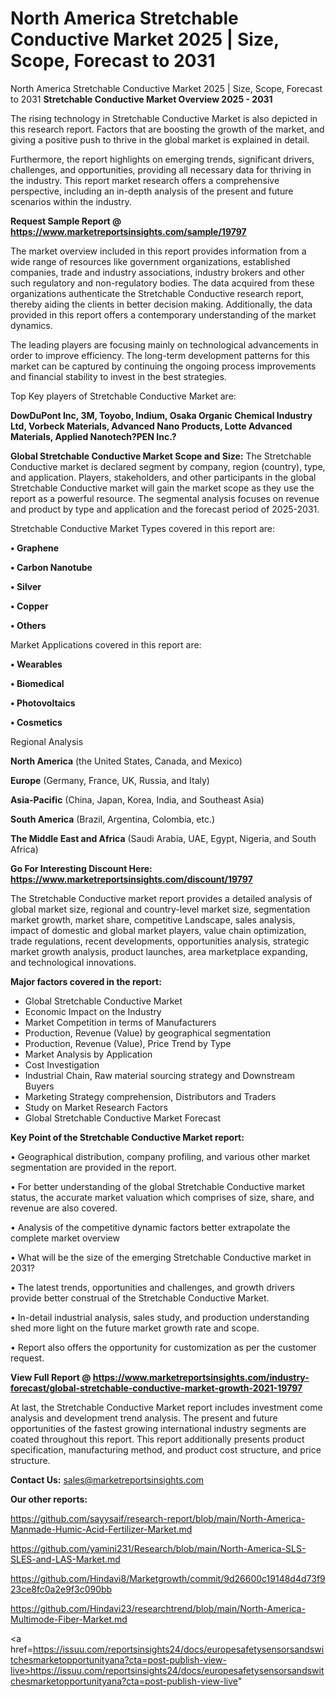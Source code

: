 # North America Stretchable Conductive Market 2025 | Size, Scope, Forecast to 2031
North America Stretchable Conductive Market 2025 | Size, Scope, Forecast to 2031
<Strong> Stretchable Conductive Market Overview 2025 - 2031</strong>

The rising technology in Stretchable Conductive Market is also depicted in this research report. Factors that are boosting the growth of the market, and giving a positive push to thrive in the global market is explained in detail.

Furthermore, the report highlights on emerging trends, significant drivers, challenges, and opportunities, providing all necessary data for thriving in the industry. This report market research offers a comprehensive perspective, including an in-depth analysis of the present and future scenarios within the industry.

<strong>Request Sample Report @ <a href=https://www.marketreportsinsights.com/sample/19797>https://www.marketreportsinsights.com/sample/19797</a></strong>

The market overview included in this report provides information from a wide range of resources like government organizations, established companies, trade and industry associations, industry brokers and other such regulatory and non-regulatory bodies. The data acquired from these organizations authenticate the Stretchable Conductive research report, thereby aiding the clients in better decision making. Additionally, the data provided in this report offers a contemporary understanding of the market dynamics.

The leading players are focusing mainly on technological advancements in order to improve efficiency. The long-term development patterns for this market can be captured by continuing the ongoing process improvements and financial stability to invest in the best strategies.

Top Key players of Stretchable Conductive Market are:

<strong>DowDuPont Inc, 3M, Toyobo, Indium, Osaka Organic Chemical Industry Ltd, Vorbeck Materials, Advanced Nano Products, Lotte Advanced Materials, Applied Nanotech?PEN Inc.?</strong>

<strong><b>Global Stretchable Conductive Market Scope and Size:</b></strong>
The Stretchable Conductive market is declared segment by company, region (country), type, and application. Players, stakeholders, and other participants in the global Stretchable Conductive market will gain the market scope as they use the report as a powerful resource. The segmental analysis focuses on revenue and product by type and application and the forecast period of 2025-2031.

Stretchable Conductive Market Types covered in this report are:

<strong>• Graphene

• Carbon Nanotube

• Silver

• Copper

• Others</strong>

Market Applications covered in this report are:

<strong>• Wearables

• Biomedical

• Photovoltaics

• Cosmetics</strong> 

Regional Analysis

<strong>North America</strong> (the United States, Canada, and Mexico)

<strong>Europe</strong> (Germany, France, UK, Russia, and Italy)

<strong>Asia-Pacific</strong> (China, Japan, Korea, India, and Southeast Asia)

<strong>South America</strong> (Brazil, Argentina, Colombia, etc.)

<strong>The Middle East and Africa</strong> (Saudi Arabia, UAE, Egypt, Nigeria, and South Africa)

<strong>Go For Interesting Discount Here: <a href=https://www.marketreportsinsights.com/discount/19797>https://www.marketreportsinsights.com/discount/19797</a></strong>

The Stretchable Conductive market report provides a detailed analysis of global market size, regional and country-level market size, segmentation market growth, market share, competitive Landscape, sales analysis, impact of domestic and global market players, value chain optimization, trade regulations, recent developments, opportunities analysis, strategic market growth analysis, product launches, area marketplace expanding, and technological innovations.

<strong><b>Major factors covered in the report:</b></strong>
<ul>
  <li>Global Stretchable Conductive Market </li>
  <li>Economic Impact on the Industry</li>
  <li>Market Competition in terms of Manufacturers</li>
  <li>Production, Revenue (Value) by geographical segmentation</li>
  <li>Production, Revenue (Value), Price Trend by Type</li>
  <li>Market Analysis by Application</li>
  <li>Cost Investigation</li>
  <li>Industrial Chain, Raw material sourcing strategy and Downstream Buyers</li>
  <li>Marketing Strategy comprehension, Distributors and Traders</li>
  <li>Study on Market Research Factors</li>
  <li>Global Stretchable Conductive Market Forecast</li>
</ul>

<strong><b>Key Point of the Stretchable Conductive Market report:</b></strong>

• Geographical distribution, company profiling, and various other market segmentation are provided in the report.

• For better understanding of the global Stretchable Conductive market status, the accurate market valuation which comprises of size, share, and revenue are also covered.

• Analysis of the competitive dynamic factors better extrapolate the complete market overview

• What will be the size of the emerging Stretchable Conductive market in 2031?

• The latest trends, opportunities and challenges, and growth drivers provide better construal of the Stretchable Conductive Market.

• In-detail industrial analysis, sales study, and production understanding shed more light on the future market growth rate and scope.

• Report also offers the opportunity for customization as per the customer request.

<strong><b>View Full Report @ <a href=https://www.marketreportsinsights.com/industry-forecast/global-stretchable-conductive-market-growth-2021-19797>https://www.marketreportsinsights.com/industry-forecast/global-stretchable-conductive-market-growth-2021-19797</a></b></strong>


At last, the Stretchable Conductive Market report includes investment come analysis and development trend analysis. The present and future opportunities of the fastest growing international industry segments are coated throughout this report. This report additionally presents product specification, manufacturing method, and product cost structure, and price structure.

<strong>Contact Us:</strong>
sales@marketreportsinsights.com

<strong>Our other reports:</strong>

<a href=https://github.com/sayysaif/research-report/blob/main/North-America-Manmade-Humic-Acid-Fertilizer-Market.md>https://github.com/sayysaif/research-report/blob/main/North-America-Manmade-Humic-Acid-Fertilizer-Market.md</a>

<a href=https://github.com/yamini231/Research/blob/main/North-America-SLS-SLES-and-LAS-Market.md>https://github.com/yamini231/Research/blob/main/North-America-SLS-SLES-and-LAS-Market.md</a>

<a href=https://github.com/Hindavi8/Marketgrowth/commit/9d26600c19148d4d73f923ce8fc0a2e9f3c090bb>https://github.com/Hindavi8/Marketgrowth/commit/9d26600c19148d4d73f923ce8fc0a2e9f3c090bb</a>

<a href=https://github.com/Hindavi23/researchtrend/blob/main/North-America-Multimode-Fiber-Market.md>https://github.com/Hindavi23/researchtrend/blob/main/North-America-Multimode-Fiber-Market.md</a>

<a href=https://issuu.com/reportsinsights24/docs/europesafetysensorsandswitchesmarketopportunityana?cta=post-publish-view-live>https://issuu.com/reportsinsights24/docs/europesafetysensorsandswitchesmarketopportunityana?cta=post-publish-view-live</a>"

